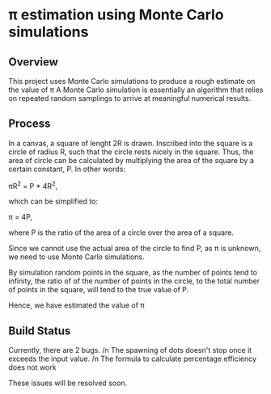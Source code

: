 # π estimation using Monte Carlo simulations

## Overview
This project uses Monte Carlo simulations to produce a rough estimate on the value of π
A Monte Carlo simulation is essentially an algorithm that relies on repeated random samplings to arrive at meaningful numerical results.


## Process
In a canvas, a square of lenght 2R is drawn. Inscribed into the square is a circle of radius R, such that the circle rests nicely in the square.
Thus, the area of circle can be calculated by multiplying the area of the square by a certain constant, P. In other words:

πR<sup>2</sup> = P * 4R<sup>2</sup>,

which can be simplified to:

π = 4P,

where P is the ratio of the area of a circle over the area of a square.

Since we cannot use the actual area of the circle to find P, as π is unknown, we need to use Monte Carlo simulations.

By simulation random points in the square, as the number of points tend to infinity, the ratio of of the number of points in the circle, to the total number of points in the square, will tend to the true value of P. 

Hence, we have estimated the value of π


## Build Status
Currently, there are 2 bugs. /n
The spawning of dots doesn't stop once it exceeds the input value. /n
The formula to calculate percentage efficiency does not work

These issues will be resolved soon.

